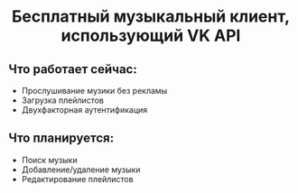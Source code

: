 <h1 align="center">Бесплатный музыкальный клиент, использующий VK API</h1>

<h2>Что работает сейчас:</h2>
<ul>
  <li>Прослушивание музики без рекламы</li>
  <li>Загрузка плейлистов</li>
  <li>Двухфакторная аутентификация</li>
</ul>
<h2>Что планируется:</h2>
<ul>
  <li>Поиск музыки</li>
  <li>Добавление/удаление музыки</li>
  <li>Редактирование плейлистов</li>
</ul>
